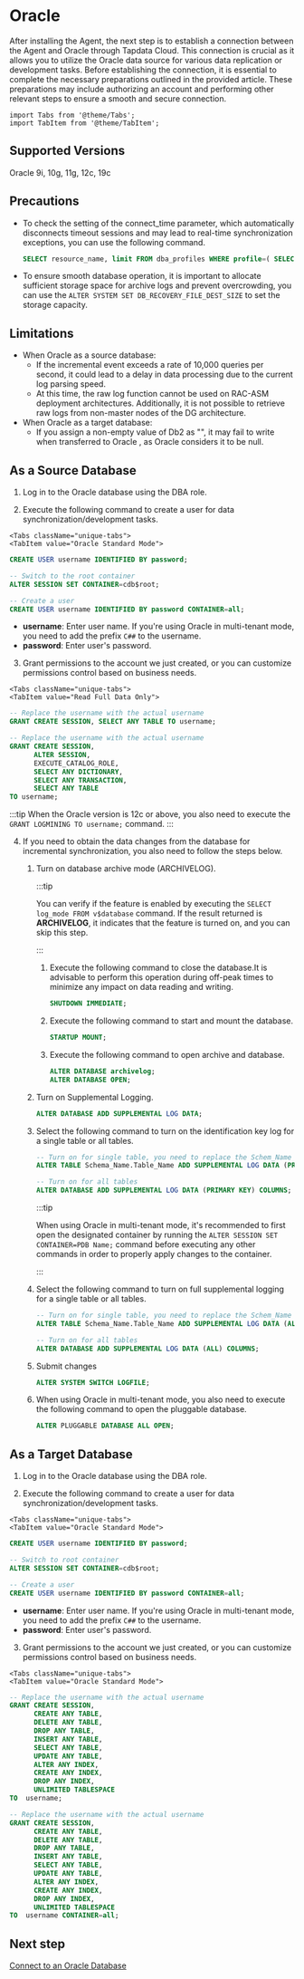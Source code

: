 # Oracle

After installing the Agent, the next step is to establish a connection between the Agent and Oracle through Tapdata Cloud. This connection is crucial as it allows you to utilize the Oracle data source for various data replication or development tasks. Before establishing the connection, it is essential to complete the necessary preparations outlined in the provided article. These preparations may include authorizing an account and performing other relevant steps to ensure a smooth and secure connection.

```mdx-code-block
import Tabs from '@theme/Tabs';
import TabItem from '@theme/TabItem';
```


## Supported Versions

Oracle 9i, 10g, 11g, 12c, 19c

## Precautions
* To check the setting of the connect_time parameter, which automatically disconnects timeout sessions and may lead to real-time synchronization exceptions, you can use the following command.

   ```sql
   SELECT resource_name, limit FROM dba_profiles WHERE profile=( SELECT profile FROM dba_users WHERE username = 'username');
   ```

* To ensure smooth database operation, it is important to allocate sufficient storage space for archive logs and prevent overcrowding, you can use the `ALTER SYSTEM SET DB_RECOVERY_FILE_DEST_SIZE` to set the storage capacity.
## Limitations

* When Oracle as a source database:
   * If the incremental event exceeds a rate of 10,000 queries per second, it could lead to a delay in data processing due to the current log parsing speed.
   * At this time, the raw log function cannot be used on RAC-ASM deployment architectures. Additionally, it is not possible to retrieve raw logs from non-master nodes of the DG architecture.
* When Oracle as a target database:
   * If you assign a non-empty value of Db2 as "", it may fail to write when transferred to Oracle , as Oracle considers it to be null.


## As a Source Database

1. Log in to the Oracle database using the DBA role.

2. Execute the following command to create a user for data synchronization/development tasks.

```mdx-code-block
<Tabs className="unique-tabs">
<TabItem value="Oracle Standard Mode">
```
```sql
CREATE USER username IDENTIFIED BY password;
```
</TabItem>

<TabItem value="Oracle Multi-tenant Mode">

```sql
-- Switch to the root container
ALTER SESSION SET CONTAINER=cdb$root;

-- Create a user
CREATE USER username IDENTIFIED BY password CONTAINER=all;
```
</TabItem>
</Tabs>

- **username**: Enter user name. If you're using Oracle in multi-tenant mode, you need to add the prefix `C##` to the username.
- **password**: Enter user's password.


3. Grant permissions to the account we just created, or you can customize permissions control based on business needs.

```mdx-code-block
<Tabs className="unique-tabs">
<TabItem value="Read Full Data Only">
```
```sql
-- Replace the username with the actual username
GRANT CREATE SESSION, SELECT ANY TABLE TO username;
```
</TabItem>

<TabItem value="Read Full Data and Incremental Data">

```sql
-- Replace the username with the actual username
GRANT CREATE SESSION,
      ALTER SESSION,
      EXECUTE_CATALOG_ROLE,
      SELECT ANY DICTIONARY,
      SELECT ANY TRANSACTION,
      SELECT ANY TABLE
TO username;
```
:::tip
When the Oracle version is 12c or above, you also need to execute the `GRANT LOGMINING TO username;` command.
:::
</TabItem>
</Tabs>


4. If you need to obtain the data changes from the database for incremental synchronization, you also need to follow the steps below.

   1. Turn on database archive mode (ARCHIVELOG).

      :::tip

      You can verify if the feature is enabled by executing the `SELECT log_mode FROM v$database` command. If the result returned is **ARCHIVELOG**, it indicates that the feature is turned on, and you can skip this step.

      :::

      1. Execute the following command to close the database.It is advisable to perform this operation during off-peak times to minimize any impact on data reading and writing.

         ```sql
         SHUTDOWN IMMEDIATE;
         ```

      2. Execute the following command to start and mount the database.

         ```sql
         STARTUP MOUNT;
         ```

      3. Execute the following command to open archive and database.

         ```sql
         ALTER DATABASE archivelog;
         ALTER DATABASE OPEN;
         ```

   2. Turn on Supplemental Logging.
      ```sql
      ALTER DATABASE ADD SUPPLEMENTAL LOG DATA;
      ```

   3. Select the following command to turn on the identification key log for a single table or all tables.

      ```sql
      -- Turn on for single table, you need to replace the Schem_Name and Table_Name with yours
      ALTER TABLE Schema_Name.Table_Name ADD SUPPLEMENTAL LOG DATA (PRIMARY KEY) COLUMNS;

      -- Turn on for all tables
      ALTER DATABASE ADD SUPPLEMENTAL LOG DATA (PRIMARY KEY) COLUMNS;
      ```

      :::tip

      When using Oracle in multi-tenant mode, it's recommended to first open the designated container by running the `ALTER SESSION SET CONTAINER=PDB Name;` command before executing any other commands in order to properly apply changes to the container.

      :::

   4. Select the following command to turn on full supplemental logging for a single table or all tables.

      ```sql
      -- Turn on for single table, you need to replace the Schem_Name and Table_Name with yours
      ALTER TABLE Schema_Name.Table_Name ADD SUPPLEMENTAL LOG DATA (ALL) COLUMNS;

      -- Turn on for all tables
      ALTER DATABASE ADD SUPPLEMENTAL LOG DATA (ALL) COLUMNS;
      ```

   5. Submit changes

      ```sql
      ALTER SYSTEM SWITCH LOGFILE;
      ```

   6. When using Oracle in multi-tenant mode, you also need to execute the following command to open the pluggable database.

      ```sql
      ALTER PLUGGABLE DATABASE ALL OPEN;
      ```



## As a Target Database

1. Log in to the Oracle database using the DBA role.

2. Execute the following command to create a user for data synchronization/development tasks.

```mdx-code-block
<Tabs className="unique-tabs">
<TabItem value="Oracle Standard Mode">
```
```sql
CREATE USER username IDENTIFIED BY password;
```
</TabItem>

<TabItem value="Oracle Multi-tenant Mode">

```sql
-- Switch to root container
ALTER SESSION SET CONTAINER=cdb$root;

-- Create a user
CREATE USER username IDENTIFIED BY password CONTAINER=all;
```
</TabItem>
</Tabs>

- **username**: Enter user name. If you're using Oracle in multi-tenant mode, you need to add the prefix `C##` to the username.
- **password**: Enter user's password.


3. Grant permissions to the account we just created, or you can customize permissions control based on business needs.

```mdx-code-block
<Tabs className="unique-tabs">
<TabItem value="Oracle Standard Mode">
```
```sql
-- Replace the username with the actual username
GRANT CREATE SESSION,
      CREATE ANY TABLE,
      DELETE ANY TABLE,
      DROP ANY TABLE,
      INSERT ANY TABLE,
      SELECT ANY TABLE,
      UPDATE ANY TABLE,
      ALTER ANY INDEX,
      CREATE ANY INDEX,
      DROP ANY INDEX,
      UNLIMITED TABLESPACE
TO  username;
```
</TabItem>

<TabItem value="Oracle Multi-tenant Mode">

```sql
-- Replace the username with the actual username
GRANT CREATE SESSION,
      CREATE ANY TABLE,
      DELETE ANY TABLE,
      DROP ANY TABLE,
      INSERT ANY TABLE,
      SELECT ANY TABLE,
      UPDATE ANY TABLE,
      ALTER ANY INDEX,
      CREATE ANY INDEX,
      DROP ANY INDEX,
      UNLIMITED TABLESPACE
TO  username CONTAINER=all;
```
</TabItem>
</Tabs>




## Next step

[Connect to an Oracle Database](../../../user-guide/connect-database/certified/connect-oracle)



